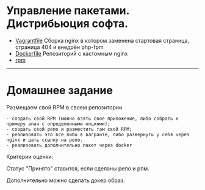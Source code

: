 #  Управление пакетами. Дистрибьюция софта.
- [Vagrantfile](https://github.com/maxonchikbk/otus/blob/main/6.RPM/Vagrantfile)
Сборка nginx в котором заменена стартовая страница, страница 404 и внедрён php-fpm
- [Dockerfile](https://github.com/maxonchikbk/otus/blob/main/6.RPM/Dockerfile)
Репозиторий с кастомным nginx 
- [rpm](https://github.com/maxonchikbk/otus/blob/main/6.RPM/repo/nginx-1.20.1-1.el8.ngx.x86_64.rpm)
---
# Домашнее задание

Размещаем свой RPM в своем репозитории

    - создать свой RPM (можно взять свое приложение, либо собрать к примеру апач с определенными опциями);
    - создать свой репо и разместить там свой RPM;
    - реализовать это все либо в вагранте, либо развернуть у себя через nginx и дать ссылку на репо.
    - реализовать дополнительно пакет через docker

Критерии оценки:

Статус "Принято" ставится, если сделаны репо и рпм.

Дополнительно можно сделать докер образ.

